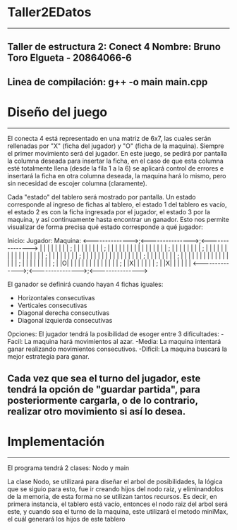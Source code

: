 # Taller2EDatos
--------------------------------------------
Taller de estructura 2: Conect 4
Nombre: Bruno Toro Elgueta - 20864066-6
--------------------------------------------
Linea de compilación:
g++ -o main main.cpp
--------------------------------------------
# Diseño del juego
--------------------------------------------
El conecta 4 está representado en una matriz de 6x7, las cuales serán rellenadas por "X" (ficha del jugador)  y "O" (ficha de la maquina). Siempre el primer movimiento será del jugador. En este juego, se pedirá por pantalla la columna deseada para insertar la ficha, en el caso de que esta columna esté totalmente llena (desde la fila 1 a la 6) se aplicará control de errores e insertará la ficha en otra columna deseada, la maquina hará lo mismo, pero sin necesidad de escojer columna (claramente).

Cada "estado" del tablero será mostrado por pantalla. Un estado corresponde al ingreso de fichas al tablero, el estado 1 del tablero es vacío, el estado 2 es con la ficha ingresada por el jugador, el estado 3 por la maquina, y así continuamente hasta encontrar un ganador. Esto nos permite visualizar de forma precisa qué estado corresponde a qué jugador:

Inicio:         Jugador:            Maquina:
<-------------->;<--------------->;<--------------->
| | | | | | | | ; | | | | | | | | ; | | | | | | | |
| | | | | | | | ; | | | | | | | | ; | | | | | | | |
| | | | | | | | ; | | | | | | | | ; | | | | | | | |
| | | | | | | | ; | | | | | | | | ; | | | | | | | |
| | | | | | | | ; | | | | | | | | ; | |O| | | | | |
| | | | | | | | ; | |X| | | | | | ; | |X| | | | | |
<-------------->;<--------------->;<--------------->

El ganador se definirá cuando hayan 4 fichas iguales:
- Horizontales consecutivas
- Verticales consecutivas
- Diagonal derecha consecutivas
- Diagonal izquierda consecutivas

Opciones:
El jugador tendrá la posibilidad de esoger entre 3 dificultades:
-Facil: La maquina hará movimientos al azar.
-Media: La maquina intentará ganar realizando movimientos consecutivos.
-Dificil: La maquina buscará la mejor estrategia para ganar.

Cada vez que sea el turno del jugador, este tendrá la opción de "guardar partida", para posteriormente cargarla, o de lo contrario, realizar otro movimiento si así lo desea.
--------------------------------------------
# Implementación
--------------------------------------------
El programa tendrá 2 clases: Nodo y main

La clase Nodo, se utilizará para diseñar el arbol de posibilidades, la lógica que se siguio para esto, fue ir creando hijos del nodo raiz, y eliminandolos de la memoria, de esta forma no se utilizan tantos recursos. Es decir, en primera instancia, el tablero está vacío, entonces el nodo raiz del arbol será este, y cuando sea el turno de la maquina, este utilizará el metodo miniMax, el cuál generará los hijos de este tablero


